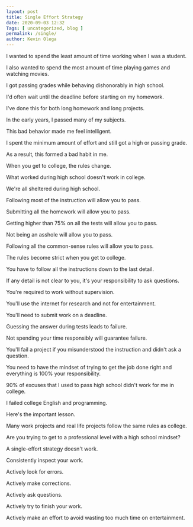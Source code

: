 ```yaml
--- 
layout: post 
title: Single Effort Strategy
date: 2020-09-03 12:32
Tags: [ uncategorized, blog ]
permalink: /single/ 
author: Kevin Olega 
--- 
```

I wanted to spend the least amount of time working when I was a student.

I also wanted to spend the most amount of time playing games and watching movies.

I got passing grades while behaving dishonorably in high school.

I'd often wait until the deadline before starting on my homework.

I've done this for both long homework and long projects.

In the early years, I passed many of my subjects.

This bad behavior made me feel intelligent.

I spent the minimum amount of effort and still got a high or passing grade.

As a result, this formed a bad habit in me.

When you get to college, the rules change.

What worked during high school doesn't work in college.

We're all sheltered during high school.

Following most of the instruction will allow you to pass.

Submitting all the homework will allow you to pass.

Getting higher than 75% on all the tests will allow you to pass.

Not being an asshole will allow you to pass.

Following all the common-sense rules will allow you to pass.

The rules become strict when you get to college.

You have to follow all the instructions down to the last detail.

If any detail is not clear to you, it's your responsibility to ask questions.

You're required to work without supervision.

You'll use the internet for research and not for entertainment.

You'll need to submit work on a deadline.

Guessing the answer during tests leads to failure.

Not spending your time responsibly will guarantee failure.

You'll fail a project if you misunderstood the instruction and didn't ask a question.

You need to have the mindset of trying to get the job done right and everything is 100% your responsibility.

90% of excuses that I used to pass high school didn't work for me in college.

I failed college English and programming.

Here's the important lesson.

Many work projects and real life projects follow the same rules as college.

Are you trying to get to a professional level with a high school mindset?

A single-effort strategy doesn't work.

Consistently inspect your work.

Actively look for errors.

Actively make corrections.

Actively ask questions.

Actively try to finish your work.

Actively make an effort to avoid wasting too much time on entertainment.